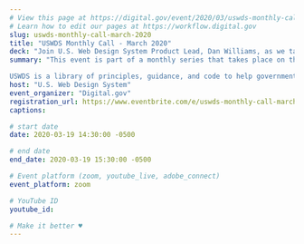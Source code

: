 ```yaml
---
# View this page at https://digital.gov/event/2020/03/uswds-monthly-call-march-2020
# Learn how to edit our pages at https://workflow.digital.gov
slug: uswds-monthly-call-march-2020
title: "USWDS Monthly Call - March 2020"
deck: "Join U.S. Web Design System Product Lead, Dan Williams, as we talk about the design system and answer your questions."
summary: "This event is part of a monthly series that takes place on the third Thursday of each month. We post the video on Digital.gov shortly after each event.

USWDS is a library of principles, guidance, and code to help government teams design and build fast, accessible, mobile-friendly government websites backed by user research and modern best practices."
host: "U.S. Web Design System"
event_organizer: "Digital.gov"
registration_url: https://www.eventbrite.com/e/uswds-monthly-call-march-2020-registration-93324956457
captions: 

# start date
date: 2020-03-19 14:30:00 -0500

# end date
end_date: 2020-03-19 15:30:00 -0500

# Event platform (zoom, youtube_live, adobe_connect)
event_platform: zoom

# YouTube ID
youtube_id: 

# Make it better ♥
---
```

